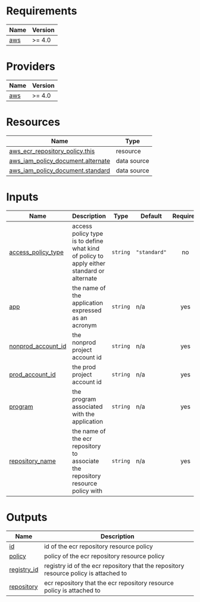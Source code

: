 <!-- BEGIN_TF_DOCS -->
# Requirements

| Name | Version |
|------|---------|
| <a name="requirement_aws"></a> [aws](#requirement\_aws) | >= 4.0 |

# Providers

| Name | Version |
|------|---------|
| <a name="provider_aws"></a> [aws](#provider\_aws) | >= 4.0 |

# Resources

| Name | Type |
|------|------|
| [aws_ecr_repository_policy.this](https://registry.terraform.io/providers/hashicorp/aws/latest/docs/resources/ecr_repository_policy) | resource |
| [aws_iam_policy_document.alternate](https://registry.terraform.io/providers/hashicorp/aws/latest/docs/data-sources/iam_policy_document) | data source |
| [aws_iam_policy_document.standard](https://registry.terraform.io/providers/hashicorp/aws/latest/docs/data-sources/iam_policy_document) | data source |

# Inputs

| Name | Description | Type | Default | Required |
|------|-------------|------|---------|:--------:|
| <a name="input_access_policy_type"></a> [access\_policy\_type](#input\_access\_policy\_type) | access policy type is to define what kind of policy to apply either standard or alternate | `string` | `"standard"` | no |
| <a name="input_app"></a> [app](#input\_app) | the name of the application expressed as an acronym | `string` | n/a | yes |
| <a name="input_nonprod_account_id"></a> [nonprod\_account\_id](#input\_nonprod\_account\_id) | the nonprod project account id | `string` | n/a | yes |
| <a name="input_prod_account_id"></a> [prod\_account\_id](#input\_prod\_account\_id) | the prod project account id | `string` | n/a | yes |
| <a name="input_program"></a> [program](#input\_program) | the program associated with the application | `string` | n/a | yes |
| <a name="input_repository_name"></a> [repository\_name](#input\_repository\_name) | the name of the ecr repository to associate the repository resource policy with | `string` | n/a | yes |

# Outputs

| Name | Description |
|------|-------------|
| <a name="output_id"></a> [id](#output\_id) | id of the ecr repository resource policy |
| <a name="output_policy"></a> [policy](#output\_policy) | policy of the ecr repository resource policy |
| <a name="output_registry_id"></a> [registry\_id](#output\_registry\_id) | registry id of the ecr repository that the repository resource policy is attached to |
| <a name="output_repository"></a> [repository](#output\_repository) | ecr repository that the ecr repository resource policy is attached to |
<!-- END_TF_DOCS -->